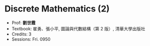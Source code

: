 # Discrete Mathematics (2)

- Prof: **劉世霞**
- Textbook: 崔勇、張小平, 圖論與代數結構（第 2 版）, 清華大學出版社
- Credits: 3
- Sessions: Fri. 0950
